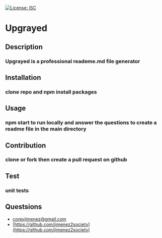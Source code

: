 [![License: ISC](https://img.shields.io/badge/License-ISC-blue.svg)](https://opensource.org/licenses/ISC)

# Upgrayed

## Description

### Upgrayed is a professional reademe.md file generator

## Installation

### clone repo and npm install packages

## Usage

### npm start to run locally and answer the questions to create a readme file in the main directory

## Contribution

### clone or fork then create a pull request on github

## Test

### unit tests

## Questsions

- coreyjimenez@gmail.com
- [https://github.com/jimenez2society](https://github.com/jimenez2society)
